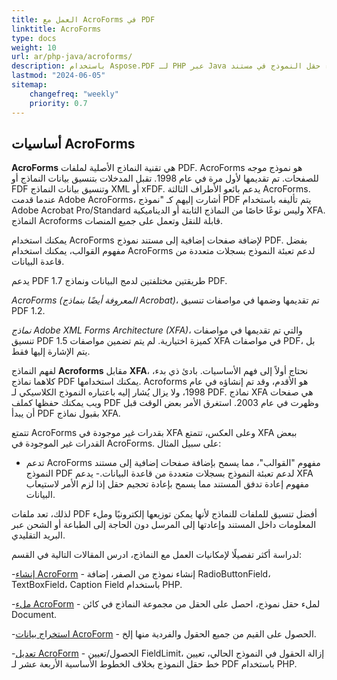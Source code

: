 ```yaml
---
title: العمل مع AcroForms في PDF
linktitle: AcroForms
type: docs
weight: 10
url: ar/php-java/acroforms/
description: باستخدام Aspose.PDF لـ PHP عبر Java يمكنك إنشاء نموذج من البداية، ملء حقل النموذج في مستند PDF، استخراج البيانات من النموذج، إضافة أو إزالة الحقول في النموذج الموجود.
lastmod: "2024-06-05"
sitemap:
    changefreq: "weekly"
    priority: 0.7
---
```


## أساسيات AcroForms

**AcroForms** هي تقنية النماذج الأصلية لملفات PDF. AcroForms هو نموذج موجه للصفحات. تم تقديمها لأول مرة في عام 1998. تقبل المدخلات بتنسيق بيانات النماذج أو FDF وتنسيق بيانات النماذج XML أو xFDF. يدعم بائعو الأطراف الثالثة AcroForms. عندما قدمت Adobe AcroForms، أشارت إليهم كـ "نموذج PDF يتم تأليفه باستخدام Adobe Acrobat Pro/Standard وليس نوعًا خاصًا من النماذج الثابتة أو الديناميكية XFA. النماذج Acroforms قابلة للنقل وتعمل على جميع المنصات.

يمكنك استخدام AcroForms لإضافة صفحات إضافية إلى مستند نموذج PDF.
 بفضل مفهوم القوالب، يمكنك استخدام AcroForms لدعم تعبئة النموذج بسجلات متعددة من قاعدة البيانات.

يدعم PDF 1.7 طريقتين مختلفتين لدمج البيانات ونماذج PDF.

*AcroForms (المعروفة أيضًا بنماذج Acrobat)*، تم تقديمها وضمها في مواصفات تنسيق PDF 1.2.

*نماذج Adobe XML Forms Architecture (XFA)*، والتي تم تقديمها في مواصفات تنسيق PDF 1.5 كميزة اختيارية. لم يتم تضمين مواصفات XFA في مواصفات PDF، بل يتم الإشارة إليها فقط.

لفهم النماذج **Acroforms** مقابل **XFA**، نحتاج أولاً إلى فهم الأساسيات. بادئ ذي بدء، كلاهما نماذج PDF يمكنك استخدامها. Acroforms هو الأقدم، وقد تم إنشاؤه في عام 1998، ولا يزال يُشار إليه باعتباره النموذج الكلاسيكي لـ PDF. نماذج XFA هي صفحات ويب يمكنك حفظها كملف PDF وظهرت في عام 2003. استغرق الأمر بعض الوقت قبل أن يبدأ PDF بقبول نماذج XFA.

تتمتع AcroForms بقدرات غير موجودة في XFA وعلى العكس، تتمتع XFA ببعض القدرات غير الموجودة في AcroForms. على سبيل المثال:

- تدعم AcroForms مفهوم "القوالب"، مما يسمح بإضافة صفحات إضافية إلى مستند النموذج PDF لدعم تعبئة النموذج بسجلات متعددة من قاعدة البيانات.- يدعم XFA مفهوم إعادة تدفق المستند مما يسمح بإعادة تحجيم حقل إذا لزم الأمر لاستيعاب البيانات.

لذلك، تعد ملفات PDF أفضل تنسيق للملفات للنماذج لأنها يمكن توزيعها إلكترونيًا وملء المعلومات داخل المستند وإعادتها إلى المرسل دون الحاجة إلى الطباعة أو الشحن عبر البريد التقليدي.

لدراسة أكثر تفصيلًا لإمكانيات العمل مع النماذج، ادرس المقالات التالية في القسم:

-[إنشاء AcroForm](/pdf/php-java/create-form/) - إنشاء نموذج من الصفر، إضافة RadioButtonField، TextBoxField، Caption Field باستخدام PHP.

-[ملء AcroForm](/pdf/php-java/fill-form/) - لملء حقل نموذج، احصل على الحقل من مجموعة النماذج في كائن Document.

-[استخراج بيانات AcroForm](/pdf/php-java/extract-form/) - الحصول على القيم من جميع الحقول والفردية منها إلخ.

-[تعديل AcroForm](/pdf/php-java/modifing-form/) - الحصول/تعيين FieldLimit، إزالة الحقول في النموذج الحالي، تعيين خط حقل النموذج بخلاف الخطوط الأساسية الأربعة عشر لـ PDF باستخدام PHP.